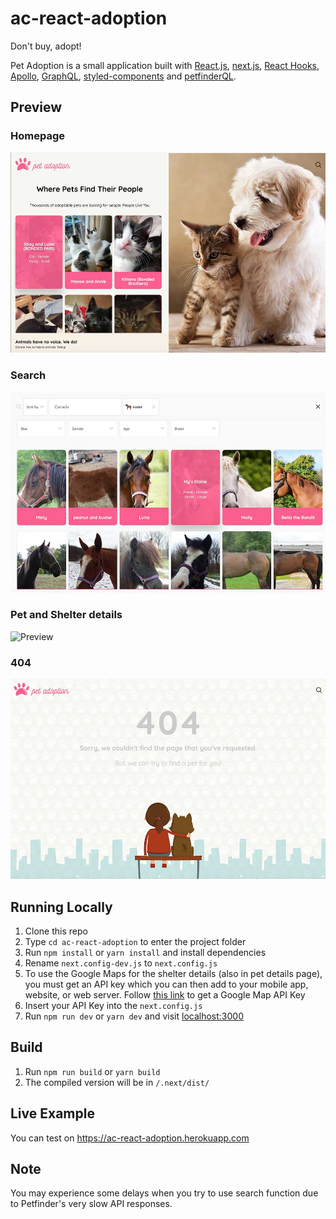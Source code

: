 # ac-react-adoption
Don't buy, adopt!

Pet Adoption is a small application built with [React.js](https://github.com/facebook/react), [next.js](https://github.com/zeit/next.js), [React Hooks](https://reactjs.org/docs/hooks-intro.html), [Apollo](https://www.apollographql.com), [GraphQL](https://graphql.org/), [styled-components](https://github.com/styled-components/styled-components) and [petfinderQL](https://github.com/abdullahceylan/petfinderQL).</p> 

## Preview

### Homepage
![Preview](https://raw.githubusercontent.com/abdullahceylan/ac-react-adoption/master/screenshoots/home.jpg)

### Search
![Preview](https://raw.githubusercontent.com/abdullahceylan/ac-react-adoption/master/screenshoots/search.jpg)

### Pet and Shelter details
![Preview](https://i.gyazo.com/0ba5ba3175b87287cdb768e468d23474.gif)

### 404
![Preview](https://raw.githubusercontent.com/abdullahceylan/ac-react-adoption/master/screenshoots/404.jpg)

## Running Locally

1. Clone this repo
2. Type `cd ac-react-adoption` to enter the project folder
3. Run `npm install` or `yarn install` and install dependencies
4. Rename `next.config-dev.js` to `next.config.js`
5. To use the Google Maps for the shelter details (also in pet details page), you must get an API key which you can then add to your mobile app, website, or web server.  Follow [this link](https://developers.google.com/maps/documentation/javascript/get-api-key) to get a Google Map API Key
6. Insert your API Key into the `next.config.js`
7. Run `npm run dev` or `yarn dev` and visit [localhost:3000](http://localhost:3000)

## Build

1. Run `npm run build` or `yarn build`
1. The compiled version will be in `/.next/dist/`

## Live Example

You can test on https://ac-react-adoption.herokuapp.com

## Note
You may experience some delays when you try to use search function due to Petfinder's very slow API responses.